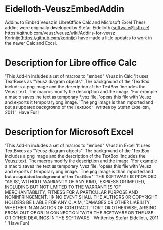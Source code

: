 # Eidelloth-VeuszEmbedAddin
Addins to Embed Veusz in LibreOffice Calc and Microsoft Excel
These addins were originally developed by Stefan Eidelloth (software@isfh.de) 
https://github.com/veusz/veusz/wiki/Addins-for-veusz
Korintje(https://github.com/korintje) have made a little updates to work in the newer Calc and Excel.

# Description for Libre office Calc
'This Add-In includes a set of macros to "embed" Veusz in Calc
'It uses TextBoxes as "Veusz diagram objects". The background of the
'TextBox includes a png image and the description of the TextBox
'includes the Veusz text. The macros modify the description and the image.
'For example a macro saves the text as temporary *.vsz file,
'opens this file with Veusz and exports it temporary png image.
'The png image is than imported and but as updated background of the TextBox
'
'Written by Stefan Eidelloth, 2011
'
'Have Fun!

# Description for Microsoft Excel
'This Add-In includes a set of macros to "embed" Veusz in Excel
'It uses TextBoxes as "Veusz diagram objects". The background of the
'TextBox includes a png image and the description of the TextBox
'includes the Veusz text. The macros modify the description and the image.
'For example a macro saves the text as temporary *.vsz file,
'opens this file with Veusz and exports it temporary png image.
'The png image is than imported and but as updated background of the TextBox
'
'THE SOFTWARE IS PROVIDED "AS IS", WITHOUT WARRANTY OF ANY KIND,
'EXPRESS OR IMPLIED, INCLUDING BUT NOT LIMITED TO THE WARRANTIES
'OF MERCHANTABILITY, FITNESS FOR A PARTICULAR PURPOSE AND NONINFRINGEMENT.
'IN NO EVENT SHALL THE AUTHORS OR COPYRIGHT HOLDERS BE LIABLE FOR ANY CLAIM,
'DAMAGES OR OTHER LIABILITY, WHETHER IN AN ACTION OF CONTRACT,
'TORT OR OTHERWISE, ARISING FROM, OUT OF OR IN CONNECTION
'WITH THE SOFTWARE OR THE USE OR OTHER DEALINGS IN THE SOFTWARE
'
'Written by Stefan Eidelloth, 2011
'
'Have Fun!
